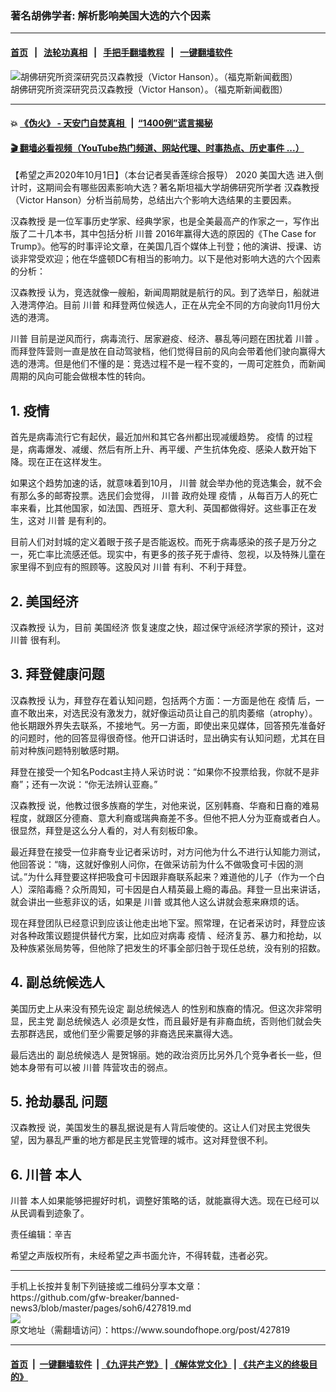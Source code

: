 ### 著名胡佛学者: 解析影响美国大选的六个因素
------------------------

#### [首页](https://github.com/gfw-breaker/banned-news3/blob/master/README.md) &nbsp;&nbsp;|&nbsp;&nbsp; [法轮功真相](https://github.com/begood0513/basic/blob/master/README.md)  &nbsp;&nbsp;|&nbsp;&nbsp; [手把手翻墙教程](https://github.com/gfw-breaker/guides/wiki)  &nbsp;&nbsp;|&nbsp;&nbsp; [一键翻墙软件](https://github.com/gfw-breaker/nogfw/blob/master/README.md)  



<div><img alt="胡佛研究所资深研究员汉森教授（Victor Hanson）。（福克斯新闻截图）" src="https://img.soundofhope.org/2020-07/1594456674999.jpg"/>
<br/><figcaption class="caption">
 胡佛研究所资深研究员汉森教授（Victor Hanson）。（福克斯新闻截图）
</figcaption></div><hr/>

#### 💥 [《伪火》 - 天安门自焚真相 ](http://158.247.195.190:10000/videos/blog/weihuo.html)&nbsp; |&nbsp; [“1400例”谎言揭秘  ](http://158.247.195.190:10000/videos/blog/jiexi1400.html)

#### [ 🎬  翻墙必看视频（YouTube热门频道、网站代理、时事热点、历史事件 ...）](https://github.com/gfw-breaker/links/blob/master/banned.md)

<div><div class="Content__Wrapper sc-1bvya0-0 grZQxZ">
 <p class="meta-top">
  <span class="meta">
   【希望之声2020年10月1日】（本台记者吴香莲综合报导）
  </span>
  2020
  <ok href="/term/3741">
   美国大选
  </ok>
  进入倒计时，这期间会有哪些因素影响大选？著名斯坦福大学胡佛研究所学者
  <ok href="/term/41873">
   汉森教授
  </ok>
  （Victor Hanson）分析当前局势，总结出六个影响大选结果的主要因素。
 </p>
 <p>
  <ok href="/term/41873">
   汉森教授
  </ok>
  是一位军事历史学家、经典学家，也是全美最高产的作家之一，写作出版了二十几本书，其中包括分析
  <ok href="/term/1041">
   川普
  </ok>
  2016年赢得大选的原因的《The Case for Trump》。他写的时事评论文章，在美国几百个媒体上刊登；他的演讲、授课、访谈非常受欢迎；他在华盛顿DC有相当的影响力。以下是他对影响大选的六个因素的分析：
 </p>
 <div class="AD_Embed__Wrap-sc-1xslmin-0 igMuqX module desktop">
  <div>
  </div>
 </div>
 <p>
  <ok href="/term/41873">
   汉森教授
  </ok>
  认为，竞选就像一艘船，新闻周期就是航行的风。到了选举日，船就进入港湾停泊。目前
  <ok href="/term/1041">
   川普
  </ok>
  和拜登两位候选人，正在从完全不同的方向驶向11月份大选的港湾。
 </p>
 <p>
  <ok href="/term/1041">
   川普
  </ok>
  目前是逆风而行，病毒流行、居家避疫、经济、暴乱等问题在困扰着
  <ok href="/term/1041">
   川普
  </ok>
  。而拜登阵营则一直是放在自动驾驶档，他们觉得目前的风向会带着他们驶向赢得大选的港湾。但是他们不懂的是：竞选过程不是一程不变的，一周可定胜负，而新闻周期的风向可能会做根本性的转向。
 </p>
 <h2>
  1.
  <ok href="/term/16057">
   疫情
  </ok>
 </h2>
 <p>
  首先是病毒流行它有起伏，最近加州和其它各州都出现减缓趋势。
  <ok href="/term/16057">
   疫情
  </ok>
  的过程是，病毒爆发、减缓、然后有所上升、再平缓、产生抗体免疫、感染人数开始下降。现在正在这样发生。
 </p>
 <p>
  如果这个趋势加速的话，就意味着到10月，
  <ok href="/term/1041">
   川普
  </ok>
  就会举办他的竞选集会，就不会有那么多的邮寄投票。选民们会觉得，
  <ok href="/term/1041">
   川普
  </ok>
  政府处理
  <ok href="/term/16057">
   疫情
  </ok>
  ，从每百万人的死亡率来看，比其他国家，如法国、西班牙、意大利、英国都做得好。这些事正在发生，这对
  <ok href="/term/1041">
   川普
  </ok>
  是有利的。
 </p>
 <p>
  目前人们对封城的定义着眼于孩子是否能返校。而死于病毒感染的孩子是万分之一，死亡率比流感还低。现实中，有更多的孩子死于虐待、忽视，以及特殊儿童在家里得不到应有的照顾等。这股风对
  <ok href="/term/1041">
   川普
  </ok>
  有利、不利于拜登。
 </p>
 <h2>
  2.
  <ok href="/term/2458">
   美国经济
  </ok>
 </h2>
 <p>
  <ok href="/term/41873">
   汉森教授
  </ok>
  认为，目前
  <ok href="/term/2458">
   美国经济
  </ok>
  恢复速度之快，超过保守派经济学家的预计，这对
  <ok href="/term/1041">
   川普
  </ok>
  很有利。
 </p>
 <h2>
  3.
  <ok href="/term/388585">
   拜登健康问题
  </ok>
 </h2>
 <p>
  <ok href="/term/41873">
   汉森教授
  </ok>
  认为，拜登存在着认知问题，包括两个方面：一方面是他在
  <ok href="/term/16057">
   疫情
  </ok>
  后，一直不敢出来，对选民没有激发力，就好像运动员让自己的肌肉萎缩（atrophy）。他长期跟外界失去联系，不接地气。另一方面，即使出来见媒体，回答预先准备好的问题时，他的回答显得很奇怪。他开口讲话时，显出确实有认知问题，尤其在目前对种族问题特别敏感时期。
 </p>
 <p>
  拜登在接受一个知名Podcast主持人采访时说：“如果你不投票给我，你就不是非裔”；还有一次说：“你无法辨认亚裔。”
 </p>
 <p>
  <ok href="/term/41873">
   汉森教授
  </ok>
  说，他教过很多族裔的学生，对他来说，区别韩裔、华裔和日裔的难易程度，就跟区分德裔、意大利裔或瑞典裔差不多。但他不把人分为亚裔或者白人。很显然，拜登是这么分人看的，对人有刻板印象。
 </p>
 <p>
  最近拜登在接受一位非裔专业记者采访时，对方问他为什么不进行认知能力测试，他回答说：“嗨，这就好像别人问你，在做采访前为什么不做吸食可卡因的测试。”为什么拜登要这样把吸食可卡因跟非裔联系起来？难道他的儿子（作为一个白人）深陷毒瘾？众所周知，可卡因是白人精英最上瘾的毒品。拜登一旦出来讲话，就会讲出一些惹非议的话，如果是
  <ok href="/term/1041">
   川普
  </ok>
  或其他人这么讲就会惹来麻烦的话。
 </p>
 <p>
  现在拜登团队已经意识到应该让他走出地下室。照常理，在记者采访时，拜登应该对各种政策议题提供替代方案，比如应对病毒
  <ok href="/term/16057">
   疫情
  </ok>
  、经济复苏、暴力和抢劫，以及种族紧张局势等，但他除了把发生的坏事全部归咎于现任总统，没有别的招数。
 </p>
 <h2>
  4.
  <ok href="/term/348661">
   副总统候选人
  </ok>
 </h2>
 <p>
  美国历史上从来没有预先设定
  <ok href="/term/348661">
   副总统候选人
  </ok>
  的性别和族裔的情况。但这次非常明显，民主党
  <ok href="/term/348661">
   副总统候选人
  </ok>
  必须是女性，而且最好是有非裔血统，否则他们就会失去那群选民，或他们至少需要足够的非裔选民来赢得大选。
 </p>
 <p>
  最后选出的
  <ok href="/term/348661">
   副总统候选人
  </ok>
  是贺锦丽。她的政治资历比另外几个竞争者长一些，但她本身带有可以被
  <ok href="/term/1041">
   川普
  </ok>
  阵营攻击的弱点。
 </p>
 <h2>
  5.
  <ok href="/term/388588">
   抢劫暴乱
  </ok>
  问题
 </h2>
 <p>
  <ok href="/term/41873">
   汉森教授
  </ok>
  说，美国发生的暴乱据说是有人背后唆使的。这让人们对民主党很失望，因为暴乱严重的地方都是民主党管理的城市。这对拜登很不利。
 </p>
 <h2>
  6.
  <ok href="/term/1041">
   川普
  </ok>
  本人
 </h2>
 <p>
  <ok href="/term/1041">
   川普
  </ok>
  本人如果能够把握好时机，调整好策略的话，就能赢得大选。现在已经可以从民调看到迹象了。
 </p>
 <p class="meta-btm">
  责任编辑：辛吉
 </p>
 <p class="meta-btm">
  希望之声版权所有，未经希望之声书面允许，不得转载，违者必究。
 </p>
</div>
</div>
<hr/>
手机上长按并复制下列链接或二维码分享本文章：<br/>
https://github.com/gfw-breaker/banned-news3/blob/master/pages/soh6/427819.md <br/>
<a href='https://github.com/gfw-breaker/banned-news3/blob/master/pages/soh6/427819.md'><img src='https://github.com/gfw-breaker/banned-news3/blob/master/pages/soh6/427819.md.png'/></a> <br/>
原文地址（需翻墙访问）：https://www.soundofhope.org/post/427819


------------------------
#### [首页](https://github.com/gfw-breaker/banned-news3/blob/master/README.md) &nbsp;|&nbsp; [一键翻墙软件](https://github.com/gfw-breaker/nogfw/blob/master/README.md) &nbsp;| [《九评共产党》](https://github.com/gfw-breaker/9ping.md/blob/master/README.md#九评之一评共产党是什么) | [《解体党文化》](https://github.com/gfw-breaker/jtdwh.md/blob/master/README.md) | [《共产主义的终极目的》](https://github.com/gfw-breaker/gczydzjmd.md/blob/master/README.md)


<img src='http://gfw-breaker.win/banned-news3/pages/soh6/427819.md' width='0px' height='0px'/>
